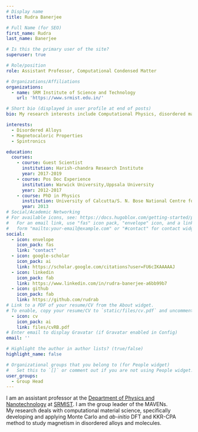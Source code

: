 ```yaml
---
# Display name
title: Rudra Banerjee

# Full Name (for SEO)
first_name: Rudra
last_name: Banerjee

# Is this the primary user of the site?
superuser: true

# Role/position
role: Assistant Professor, Computational Condensed Matter

# Organizations/Affiliations
organizations:
  - name: SRM Institute of Science and Technology
    url: 'https://www.srmist.edu.in/'

# Short bio (displayed in user profile at end of posts)
bio: My research interests include Computational Physics, disordered materials and thermodynamics.

interests:
  - Disordered Alloys
  - Magnetocaloric Properties
  - Spintronics

education:
  courses:
    - course: Guest Scientist
      institution: Harish-chandra Research Institute
      year: 2017-2019
    - course: Pos Doc Experience
      institution: Warwick University,Uppsala University
      year: 2012-2017
    - course: PhD in Physics
      institution: University of Calcutta/S. N. Bose National Centre for Basic Sciences
      year: 2013
# Social/Academic Networking
# For available icons, see: https://docs.hugoblox.com/getting-started/page-builder/#icons
#   For an email link, use "fas" icon pack, "envelope" icon, and a link in the
#   form "mailto:your-email@example.com" or "#contact" for contact widget.
social:
  - icon: envelope
    icon_pack: fas
    link: "contact"
  - icon: google-scholar
    icon_pack: ai
    link: https://scholar.google.com/citations?user=FU6cIKAAAAAJ
  - icon: linkedin
    icon_pack: fab
    link: https://www.linkedin.com/in/rudra-banerjee-a6bb99b7
  - icon: github
    icon_pack: fab
    link: https://github.com/rudrab
# Link to a PDF of your resume/CV from the About widget.
# To enable, copy your resume/CV to `static/files/cv.pdf` and uncomment the lines below.
  - icon: cv
    icon_pack: ai
    link: files/cvRB.pdf
# Enter email to display Gravatar (if Gravatar enabled in Config)
email: ''

# Highlight the author in author lists? (true/false)
highlight_name: false

# Organizational groups that you belong to (for People widget)
#   Set this to `[]` or comment out if you are not using People widget.
user_groups:
  - Group Head
---
```

  I am an assistant professor at the [Department of Physics and Nanotechnology](https://www.srmist.edu.in/department/department-of-physics-and-nanotechnology/) at [SRMIST](https://www.srmist.edu.in). I am the group leader of the MAVENs.
<br>
My research deals with computational material science, specifically developing and applying Monte Carlo and _ab-initio_ DFT and KKR-CPA method to study magnetism in disordered alloys and molecules.
